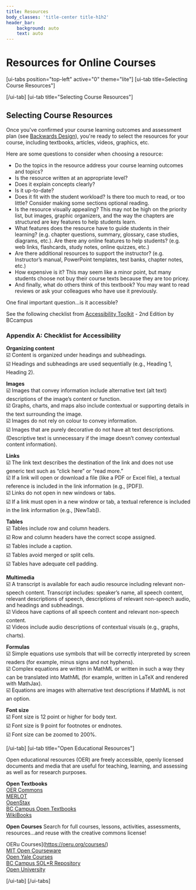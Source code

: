 ```yaml
---
title: Resources
body_classes: 'title-center title-h1h2'
header_bar:
    background: auto
    text: auto
---
```


# Resources for Online Courses

[ui-tabs position="top-left" active="0" theme="lite"]
[ui-tab title=Selecting Course Resources"]




[/ui-tab]
[ui-tab title="Selecting Course Resources"]

## Selecting Course Resources

Once you've confirmed your course learning outcomes and assessment plan (see [Backwards Design](https://multi-access.twu.ca/learning-design/course-planning#Backward_Design)), you're ready to select the resources for your course, including textbooks, articles, videos, graphics, etc.

Here are some questions to consider when choosing a resource:

- Do the topics in the resource address your course learning outcomes and topics?
- Is the resource written at an appropriate level?
- Does it explain concepts clearly?
- Is it up-to-date?
- Does it fit with the student workload? Is there too much to read, or too little? Consider making some sections optional reading.
- Is the resource visually appealing? This may not be high on the priority list, but images, graphic organizers, and the way the chapters are structured are key features to help students learn.
- What features does the resource have to guide students in their learning? (e.g. chapter questions, summary, glossary, case studies, diagrams, etc.). Are there any online features to help students? (e.g. web links, flashcards, study notes, online quizzes, etc.)
- Are there additional resources to support the instructor? (e.g. Instructor’s manual, PowerPoint templates, test banks, chapter notes, etc.)
- How expensive is it? This may seem like a minor point, but many students choose not buy their course texts because they are too pricey.
- And finally, what do others think of this textbook? You may want to read reviews or ask your colleagues who have use it previously.

One final important question...is it accessible?  

See the following checklist from [Accessibility Toolkit](https://opentextbc.ca/accessibilitytoolkit/back-matter/appendix-checklist-for-accessibility-toolkit/) - 2nd Edition by BCcampus

### Appendix A: Checklist for Accessibility

**Organizing content**  
☑️ Content is organized under headings and subheadings.  
☑️ Headings and subheadings are used sequentially (e.g., Heading 1, Heading 2).


**Images**  
☑️ Images that convey information include alternative text (alt text) descriptions of the image’s content or function.  
☑️ Graphs, charts, and maps also include contextual or supporting details in the text surrounding the image.  
☑️ Images do not rely on colour to convey information.  
☑️ Images that are purely decorative do not have alt text descriptions. (Descriptive text is unnecessary if the image doesn’t convey contextual content information).

**Links**  
☑️ The link text describes the destination of the link and does not use generic text such as “click here” or “read more.”  
☑️ If a link will open or download a file (like a PDF or Excel file), a textual reference is included in the link information (e.g., [PDF]).  
☑️ Links do not open in new windows or tabs.  
☑️ If a link must open in a new window or tab, a textual reference is included in the link information (e.g., [NewTab]).

**Tables**  
☑️ Tables include row and column headers.  
☑️ Row and column headers have the correct scope assigned.  
☑️ Tables include a caption.  
☑️ Tables avoid merged or split cells.  
☑️ Tables have adequate cell padding.

**Multimedia**  
☑️ A transcript is available for each audio resource including relevant non-speech content. Transcript includes: speaker’s name, all speech content, relevant descriptions of speech, descriptions of relevant non-speech audio, and headings and subheadings.  
☑️ Videos have captions of all speech content and relevant non-speech content.  
☑️ Videos include audio descriptions of contextual visuals (e.g., graphs, charts).

**Formulas**  
☑️ Simple equations use symbols that will be correctly interpreted by screen readers (for example, minus signs and not hyphens).  
☑️ Complex equations are written in MathML or written in such a way they can be translated into MathML (for example, written in LaTeX and rendered with MathJax).  
☑️ Equations are images with alternative text descriptions if MathML is not an option.

**Font size**  
☑️ Font size is 12 point or higher for body text.  
☑️ Font size is 9 point for footnotes or endnotes.  
☑️ Font size can be zoomed to 200%.


[/ui-tab]
[ui-tab title="Open Educational Resources"]

Open educational resources (OER) are freely accessible, openly licensed documents and media that are useful for teaching, learning, and assessing as well as for research purposes.


**Open Textbooks**  
[OER Commons](https://www.oercommons.org/)  
[MERLOT](https://www.merlot.org/merlot/index.htm)  
[OpenStax​](https://openstax.org/)  
[BC Campus Open Textbooks](https://collection.bccampus.ca/)  
[WikiBooks​](https://en.wikibooks.org/wiki/Main_Page)  

**Open Courses**
Search for full courses, lessons, activities, assessments, resources...and reuse with the creative commons license!

OERu Courses](https://oeru.org/courses/)  
[MIT Open Courseware](https://ocw.mit.edu/)  
[Open Yale Courses​](https://oyc.yale.edu/courses)  
[BC Campus SOL*R Repository](https://solr.bccampus.ca/wp/)  
[Open University](https://www.open.edu/openlearn/)  

[/ui-tab]
[/ui-tabs]
